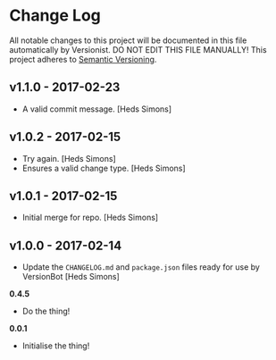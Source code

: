 # Change Log

All notable changes to this project will be documented in this file
automatically by Versionist. DO NOT EDIT THIS FILE MANUALLY!
This project adheres to [Semantic Versioning](http://semver.org/).

## v1.1.0 - 2017-02-23

* A valid commit message. [Heds Simons]

## v1.0.2 - 2017-02-15

* Try again. [Heds Simons]
* Ensures a valid change type. [Heds Simons]

## v1.0.1 - 2017-02-15

* Initial merge for repo. [Heds Simons]

## v1.0.0 - 2017-02-14

* Update the `CHANGELOG.md` and `package.json` files ready for use by VersionBot [Heds Simons]

**0.4.5**
* Do the thing!

**0.0.1**
* Initialise the thing!
